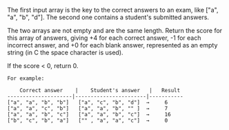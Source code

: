 The first input array is the key to the correct answers to an exam, like ["a", "a", "b", "d"]. The second one contains a student's submitted answers.<br>

The two arrays are not empty and are the same length. Return the score for this array of answers, giving +4 for each correct answer, -1 for each incorrect answer, and +0 for each blank answer, represented as an empty string (in C the space character is used).<br>

If the score < 0, return 0.

    For example:

        Correct answer    |    Student's answer   |   Result
    ---------------------|-----------------------|-----------
    ["a", "a", "b", "b"]   ["a", "c", "b", "d"]  →     6
    ["a", "a", "c", "b"]   ["a", "a", "b", "" ]  →     7
    ["a", "a", "b", "c"]   ["a", "a", "b", "c"]  →     16
    ["b", "c", "b", "a"]   ["" , "a", "a", "c"]  →     0

